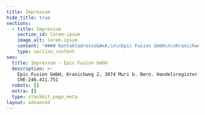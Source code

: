 ```yaml
---
title: Impressum
hide_title: true
sections:
  - title: Impressum
    section_id: lorem-ipsum
    image_alt: lorem-ipsum
    content: "#### Kontaktadresse&#xA;\n\nEpic Fusion GmbH\n\nKranichweg 2, CH - 3074 Muri b. Bern, Switzerland\n\nTel. +41 31 511 60 00 |  E-Mail: hello@epicfusion.com\n\n#### Vertretungsberechtigte Personen\n\nSanche Baskaran, Andreas Schmerek\n\n#### Handeslregistereintrag\n\nEingetragener Firmenname: Epic Fusion GmbH\n\nUID CHE-246.411.751, Handelsregisteramt Bern\n\n##### Mehrwertsteuernummer\n\nCHE-246.411.751 MWST\n\n#### Haftungsauschluss\n\nDer Autor übernimmt keinerlei Gewähr hinsichtlich der inhaltlichen Richtigkeit, Genauigkeit, Aktualität, Zuverlässigkeit und Vollständigkeit der Informationen. Haftungsansprüche gegen den Autor wegen Schäden materieller oder immaterieller Art, welche aus dem Zugriff oder der Nutzung bzw. Nichtnutzung der veröffentlichten Informationen, durch Missbrauch der Verbindung oder durch technische Störungen entstanden sind, werden ausgeschlossen. Alle Angebote sind unverbindlich. Der Autor behält es sich ausdrücklich vor, Teile der Seiten oder das gesamte Angebot ohne gesonderte Ankündigung zu verändern, zu ergänzen, zu löschen oder die Veröffentlichung zeitweise oder endgültig einzustellen.\n\n#### &#xA;&#xA;Haftung für Links\n\nVerweise und Links auf Webseiten Dritter liegen ausserhalb unseres Verantwortungsbereichs Es wird jegliche Verantwortung für solche Webseiten abgelehnt. Der Zugriff und die Nutzung solcher Webseiten erfolgen auf eigene Gefahr des Nutzers oder der Nutzerin.\n\n#### Urheberrechte\n\nDie Urheber- und alle anderen Rechte an Inhalten, Bildern, Fotos oder anderen Dateien auf der Website gehören ausschliesslich der Firma Epic Fusion GmbH oder den speziell genannten Rechtsinhabern. Für die Reproduktion jeglicher Elemente ist die schriftliche Zustimmung der Urheberrechtsträger im Voraus einzuholen.\n\n#### Datenschutz\n\nGestützt auf Artikel 13 der schweizerischen Bundesverfassung und die datenschutzrechtlichen Bestimmungen des Bundes (Datenschutzgesetz, DSG) hat jede Person Anspruch auf Schutz ihrer Privatsphäre sowie auf Schutz vor Missbrauch ihrer persönlichen Daten. Wir halten diese Bestimmungen ein. Persönliche Daten werden streng vertraulich behandelt und weder an Dritte verkauft noch weiter gegeben.\n\nIn enger Zusammenarbeit mit unseren Hosting-Providern bemühen wir uns, die Datenbanken so gut wie möglich vor fremden Zugriffen, Verlusten, Missbrauch oder vor Fälschung zu schützen.\n\nBeim Zugriff auf unsere Webseiten werden folgende Daten in Logfiles gespeichert: IP-Adresse, Datum, Uhrzeit, Browser-Anfrage und allg. übertragene Informationen zum Betriebssystem resp. Browser. Diese Nutzungsdaten bilden die Basis für statistische, anonyme Auswertungen, so dass Trends erkennbar sind, anhand derer wir unsere Angebote entsprechend verbessern können.\n\n##### Einsatz von Drittanbieter - Tools\n\n###### Netlify\n\nBeim Hosting der Website und der darüber erhobenen Daten arbeiten wir mit dritten Dienstleistern (Auftragsverarbeitern) zusammen, namentlich Netlify, einem Dienst der Netlify, Inc., USA, auf der Grundlage einer Vereinbarung über Auftragsdatenverarbeitung Netlify. Kontaktanfragen über die Formulare werden über die Hosting Plattform von Netlify verarbeitet. Die Datenschutzerklärung von Netlify ist hier zu finden:\_[https://www.netlify.com/privacy\_](https://www.netlify.com/privacy)\_und\_<https://www.netlify.com/gdpr>\n\n###### HubSpot\n\nAuf dieser Website nutzen wir für unsere Online Marketing-Aktivitäten HubSpot. HubSpot ist ein Software-Unternehmen aus den USA mit einer Niederlassung in Irland. Kontakt: HubSpot, 2nd Floor 30 North Wall Quay, Dublin 1, Ireland, Telefon: +353 1 5187500.\nHierbei handelt es sich um eine integrierte Software-Lösung, mit der wir verschiedene Aspekte unseres Online Marketings abdecken. Dazu zählen unter anderem:\n\nE-Mail-Marketing (Newsletter sowie automatisierte Mailings, bspw. zur Bereitstellung von Downloads), Social Media Publishing & Reporting, Reporting (z.B. Traffic-Quellen, Zugriffe, etc. …), Kontaktmanagement (z.B. Nutzersegmentierung & CRM), Landing Pages und Kontaktformulare.\n\nZur Verbesserung des Nutzererlebnisses setzen wir auf unserer Website für den Versand und Empfang von Mitteilungen auf einigen Unterseiten den Live-Chat Dienst „Messages“ von HubSpot ein (rundes Chat-Icon am rechten unteren Bildschirmrand). Bei Zustimmung und Nutzung dieser Funktion werden folgende Daten an die Server von HubSpot übermittelt:\n– Inhalt aller gesendeten und empfangenen Chat-Nachrichten\n– Kontextinformationen (z.B. Seite, auf der der Chat verwendet wurde)\n– Optional: E-Mail Adresse des Nutzers (falls vom Nutzer via Chat-Funktion bereitgestellt)\nDie Rechtsgrundlage für die Nutzung der Dienste von Hubspot ist Art. 6 I f DS-GVO – berechtigtes Interesse. Unser berechtigtes Interesse an dem Einsatz dieses Dienstes ist die Optimierung unserer Marketing-Massnahmen und die Verbesserung unserer Service-Qualität auf der Website.\n\nHubspot ist sowohl nach dem EU-amerikanischen als auch nach dem schweizerisch-amerikanischen Privacy Shield zertifiziert und gewährleistet dadurch einen angemessenen Datenschutz. Umfassende Informationen dazu, wie Hubspot mit den erhobenen Daten umgeht und wie diese geschützt werden, finden Sie in der\_[Datenschutzerklärung von Hubspot](https://legal.hubspot.com/de/privacy-policy?\\__hstc=10618731.9a5d9151e61a42eabb0c994b7b2ca5e4.1622924937642.1622924937642.1622924937642.1&\\__hssc=10618731.1.1622924937642&\\__hsfp=4227756896).\n\n\n\nMuri, der 01.05.2021\n"
    type: section_content
seo:
  title: Impressum - Epic Fusion GmbH
  description: >-
    Epic Fusion GmbH, Kranichweg 2, 3074 Muri b. Bern. Handelsregister UID
    CHE-246.411.751
  robots: []
  extra: []
  type: stackbit_page_meta
layout: advanced
---
```

